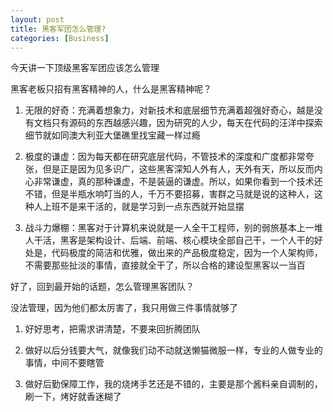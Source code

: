 ```yaml
---
layout: post
title: 黑客军团怎么管理?
categories: [Business]
---
```


今天讲一下顶级黑客军团应该怎么管理

黑客老板只招有黑客精神的人，什么是黑客精神呢？

1. 无限的好奇：充满着想象力，对新技术和底层细节充满着超强好奇心，越是没有文档只有源码的东西越感兴趣，因为研究的人少，每天在代码的汪洋中探索细节就如同澳大利亚大堡礁里找宝藏一样过瘾

2. 极度的谦虚：因为每天都在研究底层代码，不管技术的深度和广度都非常夸张，但是正是因为见多识广，这些黑客深知人外有人，天外有天，所以反而内心非常谦虚，真的那种谦虚，不是装逼的谦虚。所以，如果你看到一个技术还不错，但是半瓶水响叮当的人，千万不要招募，害群之马就是说的这种人，这种人上班不是来干活的，就是学习到一点东西就开始显摆

3. 战斗力爆棚：黑客对于计算机来说就是一人全干工程师，别的弱旅基本上一堆人干活，黑客是架构设计、后端、前端、核心模块全部自己干，一个人干的好处是，代码极度的简洁和优雅，做出来的产品极度稳定，因为一个人架构师，不需要那些扯淡的事情，直接就全干了，所以合格的建设型黑客以一当百

好了，回到最开始的话题，怎么管理黑客团队？

没法管理，因为他们都太厉害了，我只用做三件事情就够了

1. 好好思考，把需求讲清楚，不要来回折腾团队

2. 做好以后分钱要大气，就像我们动不动就送懒猫微服一样，专业的人做专业的事情，中间不要瞎管

3. 做好后勤保障工作，我的烧烤手艺还是不错的，主要是那个酱料亲自调制的，刷一下，烤好就香迷糊了
